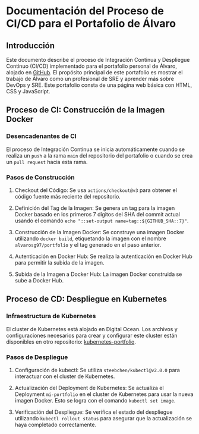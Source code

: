 Documentación del Proceso de CI/CD para el Portafolio de Álvaro
===============================================================

Introducción
------------

Este documento describe el proceso de Integración Continua y Despliegue Continuo (CI/CD) implementado para el portafolio personal de Álvaro, alojado en [GitHub](https://github.com/alvarosg97sre/portfolio). El propósito principal de este portafolio es mostrar el trabajo de Álvaro como un profesional de SRE y aprender más sobre DevOps y SRE. Este portafolio consta de una página web básica con HTML, CSS y JavaScript.

Proceso de CI: Construcción de la Imagen Docker
-----------------------------------------------

### Desencadenantes de CI

El proceso de Integración Continua se inicia automáticamente cuando se realiza un `push` a la rama `main` del repositorio del portafolio o cuando se crea un `pull request` hacia esta rama.

### Pasos de Construcción

1.  Checkout del Código: Se usa `actions/checkout@v3` para obtener el código fuente más reciente del repositorio.

2.  Definición del Tag de la Imagen: Se genera un tag para la imagen Docker basado en los primeros 7 dígitos del SHA del commit actual usando el comando `echo "::set-output name=tag::${GITHUB_SHA::7}"`.

3.  Construcción de la Imagen Docker: Se construye una imagen Docker utilizando `docker build`, etiquetando la imagen con el nombre `alvarosg97/portfolio` y el tag generado en el paso anterior.

4.  Autenticación en Docker Hub: Se realiza la autenticación en Docker Hub para permitir la subida de la imagen.

5.  Subida de la Imagen a Docker Hub: La imagen Docker construida se sube a Docker Hub.

Proceso de CD: Despliegue en Kubernetes
---------------------------------------

### Infraestructura de Kubernetes

El cluster de Kubernetes está alojado en Digital Ocean. Los archivos y configuraciones necesarios para crear y configurar este cluster están disponibles en otro repositorio: [kubernetes-portfolio](https://github.com/alvarosg97sre/kubernetes-portfolio).

### Pasos de Despliegue

1.  Configuración de kubectl: Se utiliza `steebchen/kubectl@v2.0.0` para interactuar con el cluster de Kubernetes.

2.  Actualización del Deployment de Kubernetes: Se actualiza el Deployment `mi-portfolio` en el cluster de Kubernetes para usar la nueva imagen Docker. Esto se logra con el comando `kubectl set image`.

3.  Verificación del Despliegue: Se verifica el estado del despliegue utilizando `kubectl rollout status` para asegurar que la actualización se haya completado correctamente.

